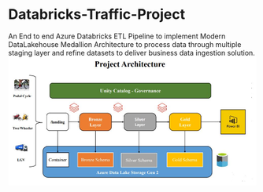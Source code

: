 # Databricks-Traffic-Project
An End to end Azure Databricks ETL Pipeline to implement Modern DataLakehouse Medallion Architecture to process data through multiple staging layer and refine datasets to deliver business data ingestion solution.
![alt text](Databricks_ETL_Architechture.JPG)
